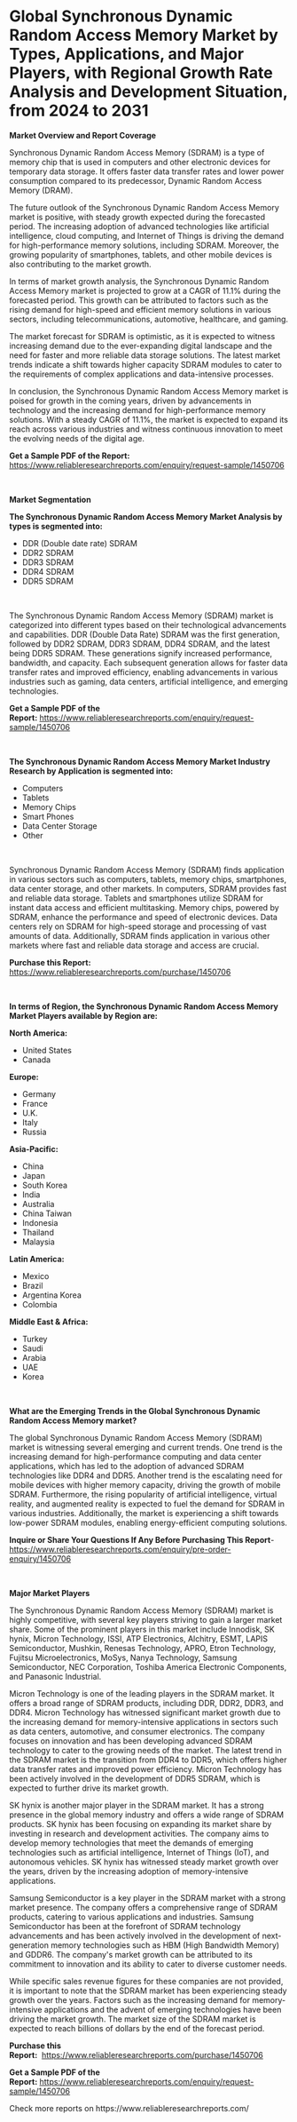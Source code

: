 <p><h1>Global Synchronous Dynamic Random Access Memory Market by Types, Applications, and Major Players, with Regional Growth Rate Analysis and Development Situation, from 2024 to 2031</h1></p><p><strong>Market Overview and Report Coverage</strong></p>
<p><p>Synchronous Dynamic Random Access Memory (SDRAM) is a type of memory chip that is used in computers and other electronic devices for temporary data storage. It offers faster data transfer rates and lower power consumption compared to its predecessor, Dynamic Random Access Memory (DRAM).</p><p>The future outlook of the Synchronous Dynamic Random Access Memory market is positive, with steady growth expected during the forecasted period. The increasing adoption of advanced technologies like artificial intelligence, cloud computing, and Internet of Things is driving the demand for high-performance memory solutions, including SDRAM. Moreover, the growing popularity of smartphones, tablets, and other mobile devices is also contributing to the market growth.</p><p>In terms of market growth analysis, the Synchronous Dynamic Random Access Memory market is projected to grow at a CAGR of 11.1% during the forecasted period. This growth can be attributed to factors such as the rising demand for high-speed and efficient memory solutions in various sectors, including telecommunications, automotive, healthcare, and gaming.</p><p>The market forecast for SDRAM is optimistic, as it is expected to witness increasing demand due to the ever-expanding digital landscape and the need for faster and more reliable data storage solutions. The latest market trends indicate a shift towards higher capacity SDRAM modules to cater to the requirements of complex applications and data-intensive processes.</p><p>In conclusion, the Synchronous Dynamic Random Access Memory market is poised for growth in the coming years, driven by advancements in technology and the increasing demand for high-performance memory solutions. With a steady CAGR of 11.1%, the market is expected to expand its reach across various industries and witness continuous innovation to meet the evolving needs of the digital age.</p></p>
<p><strong>Get a Sample PDF of the Report:</strong> <a href="https://www.reliableresearchreports.com/enquiry/request-sample/1450706">https://www.reliableresearchreports.com/enquiry/request-sample/1450706</a></p>
<p>&nbsp;</p>
<p><strong>Market Segmentation</strong></p>
<p><strong>The Synchronous Dynamic Random Access Memory Market Analysis by types is segmented into:</strong></p>
<p><ul><li>DDR (Double date rate) SDRAM</li><li>DDR2 SDRAM</li><li>DDR3 SDRAM</li><li>DDR4 SDRAM</li><li>DDR5 SDRAM</li></ul></p>
<p>&nbsp;</p>
<p><p>The Synchronous Dynamic Random Access Memory (SDRAM) market is categorized into different types based on their technological advancements and capabilities. DDR (Double Data Rate) SDRAM was the first generation, followed by DDR2 SDRAM, DDR3 SDRAM, DDR4 SDRAM, and the latest being DDR5 SDRAM. These generations signify increased performance, bandwidth, and capacity. Each subsequent generation allows for faster data transfer rates and improved efficiency, enabling advancements in various industries such as gaming, data centers, artificial intelligence, and emerging technologies.</p></p>
<p><strong>Get a Sample PDF of the Report:</strong>&nbsp;<a href="https://www.reliableresearchreports.com/enquiry/request-sample/1450706">https://www.reliableresearchreports.com/enquiry/request-sample/1450706</a></p>
<p>&nbsp;</p>
<p><strong>The Synchronous Dynamic Random Access Memory Market Industry Research by Application is segmented into:</strong></p>
<p><ul><li>Computers</li><li>Tablets</li><li>Memory Chips</li><li>Smart Phones</li><li>Data Center Storage</li><li>Other</li></ul></p>
<p>&nbsp;</p>
<p><p>Synchronous Dynamic Random Access Memory (SDRAM) finds application in various sectors such as computers, tablets, memory chips, smartphones, data center storage, and other markets. In computers, SDRAM provides fast and reliable data storage. Tablets and smartphones utilize SDRAM for instant data access and efficient multitasking. Memory chips, powered by SDRAM, enhance the performance and speed of electronic devices. Data centers rely on SDRAM for high-speed storage and processing of vast amounts of data. Additionally, SDRAM finds application in various other markets where fast and reliable data storage and access are crucial.</p></p>
<p><strong>Purchase this Report:</strong>&nbsp; <a href="https://www.reliableresearchreports.com/purchase/1450706">https://www.reliableresearchreports.com/purchase/1450706</a></p>
<p>&nbsp;</p>
<p><strong>In terms of Region, the Synchronous Dynamic Random Access Memory Market Players available by Region are:</strong></p>
<p>
    <p> <strong> North America: </strong>
        <ul>
            <li>United States</li>
            <li>Canada</li>
        </ul>
        </p> 
    <p> <strong> Europe: </strong>
        <ul>
            <li>Germany</li>
            <li>France</li>
            <li>U.K.</li>
            <li>Italy</li>
            <li>Russia</li>
        </ul>
        </p> 
    <p> <strong> Asia-Pacific: </strong>
        <ul>
            <li>China</li>
            <li>Japan</li>
            <li>South Korea</li>
            <li>India</li>
            <li>Australia</li>
            <li>China Taiwan</li>
            <li>Indonesia</li>
            <li>Thailand</li>
            <li>Malaysia</li>
        </ul>
        </p> 
    <p> <strong> Latin America: </strong>
        <ul>
            <li>Mexico</li>
            <li>Brazil</li>
            <li>Argentina Korea</li>
            <li>Colombia</li>
        </ul>
        </p> 
    <p> <strong> Middle East & Africa: </strong>
        <ul>
            <li>Turkey</li>
            <li>Saudi</li>
            <li>Arabia</li>
            <li>UAE</li>
            <li>Korea</li>
        </ul>
    </p>
    </p>
<p>&nbsp;</p>
<p><strong>What are the Emerging Trends in the Global Synchronous Dynamic Random Access Memory market?</strong></p>
<p><p>The global Synchronous Dynamic Random Access Memory (SDRAM) market is witnessing several emerging and current trends. One trend is the increasing demand for high-performance computing and data center applications, which has led to the adoption of advanced SDRAM technologies like DDR4 and DDR5. Another trend is the escalating need for mobile devices with higher memory capacity, driving the growth of mobile SDRAM. Furthermore, the rising popularity of artificial intelligence, virtual reality, and augmented reality is expected to fuel the demand for SDRAM in various industries. Additionally, the market is experiencing a shift towards low-power SDRAM modules, enabling energy-efficient computing solutions.</p></p>
<p><strong>Inquire or Share Your Questions If Any Before Purchasing This Report</strong>- <a href="https://www.reliableresearchreports.com/enquiry/pre-order-enquiry/1450706">https://www.reliableresearchreports.com/enquiry/pre-order-enquiry/1450706</a></p>
<p>&nbsp;</p>
<p><strong>Major Market Players</strong></p>
<p><p>The Synchronous Dynamic Random Access Memory (SDRAM) market is highly competitive, with several key players striving to gain a larger market share. Some of the prominent players in this market include Innodisk, SK hynix, Micron Technology, ISSI, ATP Electronics, Alchitry, ESMT, LAPIS Semiconductor, Mushkin, Renesas Technology, APRO, Etron Technology, Fujitsu Microelectronics, MoSys, Nanya Technology, Samsung Semiconductor, NEC Corporation, Toshiba America Electronic Components, and Panasonic Industrial.</p><p>Micron Technology is one of the leading players in the SDRAM market. It offers a broad range of SDRAM products, including DDR, DDR2, DDR3, and DDR4. Micron Technology has witnessed significant market growth due to the increasing demand for memory-intensive applications in sectors such as data centers, automotive, and consumer electronics. The company focuses on innovation and has been developing advanced SDRAM technology to cater to the growing needs of the market. The latest trend in the SDRAM market is the transition from DDR4 to DDR5, which offers higher data transfer rates and improved power efficiency. Micron Technology has been actively involved in the development of DDR5 SDRAM, which is expected to further drive its market growth.</p><p>SK hynix is another major player in the SDRAM market. It has a strong presence in the global memory industry and offers a wide range of SDRAM products. SK hynix has been focusing on expanding its market share by investing in research and development activities. The company aims to develop memory technologies that meet the demands of emerging technologies such as artificial intelligence, Internet of Things (IoT), and autonomous vehicles. SK hynix has witnessed steady market growth over the years, driven by the increasing adoption of memory-intensive applications.</p><p>Samsung Semiconductor is a key player in the SDRAM market with a strong market presence. The company offers a comprehensive range of SDRAM products, catering to various applications and industries. Samsung Semiconductor has been at the forefront of SDRAM technology advancements and has been actively involved in the development of next-generation memory technologies such as HBM (High Bandwidth Memory) and GDDR6. The company's market growth can be attributed to its commitment to innovation and its ability to cater to diverse customer needs.</p><p>While specific sales revenue figures for these companies are not provided, it is important to note that the SDRAM market has been experiencing steady growth over the years. Factors such as the increasing demand for memory-intensive applications and the advent of emerging technologies have been driving the market growth. The market size of the SDRAM market is expected to reach billions of dollars by the end of the forecast period.</p></p>
<p><strong>Purchase this Report:</strong>&nbsp;&nbsp;<a href="https://www.reliableresearchreports.com/purchase/1450706">https://www.reliableresearchreports.com/purchase/1450706</a></p>
<p></p>
<p><strong>Get a Sample PDF of the Report:</strong>&nbsp;<a href="https://www.reliableresearchreports.com/enquiry/request-sample/1450706">https://www.reliableresearchreports.com/enquiry/request-sample/1450706</a></p>
<p>Check more reports on https://www.reliableresearchreports.com/</p>